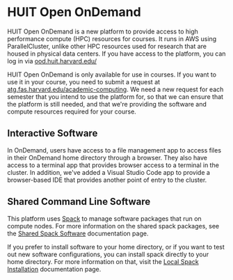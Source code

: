 # HUIT Open OnDemand

HUIT Open OnDemand is a new platform to provide access to high performance
compute (HPC) resources for courses. It runs in AWS using ParallelCluster,
unlike other HPC resources used for research that are housed in physical data
centers. If you have access to the platform, you can log in via
[ood.huit.harvard.edu/](https://ood.huit.harvard.edu/)

HUIT Open OnDemand is only available for use in courses. If you want to use it
in your course, you need to submit a request at
[atg.fas.harvard.edu/academic-computing](https://atg.fas.harvard.edu/academic-computing).
We need a new request for each semester that you intend to use the platform for,
so that we can ensure that the platform is still needed, and that we're
providing the software and compute resources required for your course.

## Interactive Software

In OnDemand, users have access to a file management app to access files in their
OnDemand home directory through a browser. They also have access to a terminal
app that provides browser access to a terminal in the cluster. In addition,
we've added a Visual Studio Code app to provide a browser-based IDE that
provides another point of entry to the cluster.

## Shared Command Line Software

This platform uses [Spack](https://spack.readthedocs.io/en/latest/index.html) to
manage software packages that run on compute nodes. For more information on the
shared spack packages, see the [Shared Spack Software](spack-shared-software.md)
documentation page.

If you prefer to install software to your home directory, or if you want to test
out new software configurations, you can install spack directly to your home
directory. For more information on that, visit the [Local Spack
Installation](spack-local.md) documentation page.
